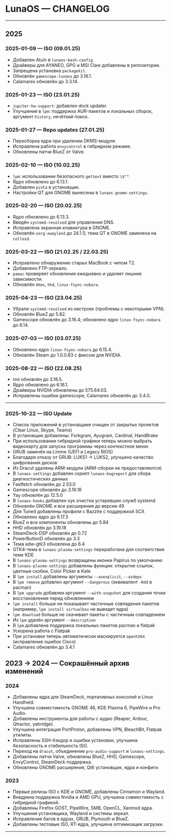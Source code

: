 # LunaOS — CHANGELOG

---

## 2025

### 2025-01-09 — ISO (09.01.25)
- Добавлен Atuin в `lunaos-bash-config`.
- Драйверы для AYANEO, GPG и MSI Claw добавлены в репозитории.
- Запрещена установка `packagekit`.
- Обновлён `gamescope-lunaos` до 3.16.1.
- Calamares обновлён до 3.3.14.

### 2025-01-23 — ISO (23.01.25)
- `jupiter-hw-support`: добавлен dock updater.
- Улучшения в `lpm`: поддержка AUR-пакетов и локальных сборок, аргумент `history`, нечёткий поиск.

### 2025-01-27 — Repo updates (27.01.25)
- Пересборка ядра при удалении DKMS-модуля.
- Исправлена работа `envycontrol` в гибридном режиме.
- Обновлены патчи BlueZ от Valve. 

### 2025-02-10 — ISO (10.02.25)
- `lpm`: использование безопасного `gettext` вместо `\$""`.
- Ядро обновлено до 6.13.1.
- Добавлен `pinta` в установщик.
- Настройки QT для GNOME вынесены в `lunaos-gnome-settings`.

### 2025-02-20 — ISO (20.02.25)
- Ядро обновлено до 6.13.3.
- Введён `systemd-resolved` для управления DNS.
- Исправлена экранная клавиатура в GNOME.
- Обновлён `xorg-xwayland` до 24.1.5; тема QT в GNOME заменена на `colloid`.

### 2025-03-22 — ISO (21.02.25 / 22.03.25)
- Исправлено обнаружение старых MacBook с чипом T2.
- Добавлено FTP-зеркало.
- `pamac` проверяет обновления ежедневно и удаляет лишние зависимости.
- Обновлён `dkms`, `hhd`, `linux-fsync-nobara`. 

### 2025-04-23 — ISO (23.04.25)
- Убрали `systemd-resolved` из настроек (проблемы с некоторыми VPN).
- Обновлён BlueZ до 5.82.
- Gamescope обновлён до 3.16.4; обновлено ядро `linux-fsync-nobara` до 6.14.

### 2025-07-03 — ISO (03.07.25)
- Обновлено ядро `linux-fsync-nobara` до 6.15.4.
- Обновлён Steam до 1.0.0.83 с фиксом для NVIDIA.

### 2025-08-22 — ISO (22.08.25)
- `hhd` обновлён до 3.18.5.
- Ядро обновлено до 6.16.1.
- Драйверы NVIDIA обновлены до 575.64.03.
- Исправлены ошибки gamescope; Calamares обновлён до 3.4.0.

---

### 2025-10-22 — ISO Update
- Список приложений в установщике очищен от закрытых проектов (Clear Linux, Skype, Teams)
- В установщик добавлены: Forkgram, Ayugram, Cardinal, HandBrake
- При использовании гибридной графики теперь можно выбрать видеокарту для запуска программы через контекстное меню
- GRUB заменён на Limine (UEFI и Legacy BIOS)
- Благодаря отказу от GRUB: LUKS1 → LUKS2, улучшено качество шифрования дисков
- Из Dracut удалены ARM-модули (ARM-сборки не предоставляются)
- В `lunaos-settings` добавлен скрипт `lunaos-bugreport` для сбора диагностических данных
- Fastfetch обновлён до 2.53.0
- Gamescope обновлён до 3.16.16
- Yay обновлён до 12.5.0
- В `lunaos-hooks` добавлен хук очистки устаревших служб systemd
- Обновлён GNOME и все расширения до версии 49
- Для Tuned добавлены профили с Bazzite с поддержкой SCX
- Обновлено ядро до 6.17.3
- BlueZ и все компоненты обновлены до 5.84
- HHD обновлён до 3.19.18
- SteamDeck-DSP обновлён до 0.72
- PowerButtonD обновлён до 3.3
- Тема adw-gtk3 обновлена до 6.4
- GTK4-тема в `lunaos-plasma-settings` переработана для соответствия теме KDE
- В `lunaos-plasma-settings` возвращены иконки Papirus по умолчанию
- В `lunaos-plasma-settings` добавлены функции: открытие ссылок, цветные скобки, Color Picker в Kate
- В `lpm install` добавлены аргументы `--asexplicit`, `--asdeps`
- В `lpm remove` добавлен аргумент `--dangerous` (эквивалент `-Rdd` в pacman)
- В `lpm upgrade` добавлен аргумент `--with-snapshot` для создания точки восстановления перед обновлением
- `lpm install` больше не показывает частичные совпадения пакетов (например, `lpm install virtualbox` не выведет ядра)
- `lpm download` больше не скачивает пакеты с частичным совпадением
- Из `lpm` удалён аргумент `--description`
- В `lpm` добавлена поддержка локальных пакетов pacman и flatpak
- Ускорена работа с Flatpak
- При установке теперь автоматически маскируется `openh264` (исправление ошибок Cisco)
- Calamares обновлён до 3.4.1

## 2023 → 2024 — Сокрашённый архив изменений

### 2024
- Добавлены ядра для SteamDeck, портативных консолей и Linux Handheld.
- Улучшена совместимость GNOME 46, KDE Plasma 6, PipeWire и Pro Audio.
- Добавлены инструменты для работы с аудио (Reaper, Ardour, Qtractor, yabridge).
- Улучшена интеграция PortProton, добавлены VPN, BleachBit, Flatpak утилиты.
- Исправлены SSH-бэкдор и ошибки установки, улучшена безопасность и стабильность ISO.
- Переход на `dracut`, объединение `pro-audio-support` и `lunaos-settings`.
- Добавлены патчи Valve, обновлены BlueZ, HHD, Gamescope, EnvyControl, SteamDeck поддержка.
- Обновлены GNOME расширения, Qt6 установщик, ядра и конфиги.

### 2023
- Первые релизы ISO с KDE и GNOME, добавлены Cinnamon и Wayland.
- Внедрена поддержка Nvidia и AMD GPU, улучшена совместимость с гибридной графикой.
- Добавлены Firefox GOST, PipeWire, SMB, OpenCL, Xanmod ядра.
- Улучшения установщика, Wayland и системы зеркал.
- Исправления багов в ядрах, GRUB, Plymouth и BlueZ.
- Добавлены тестовые ISO, RT-ядра, улучшена оптимизация загрузки.

---
